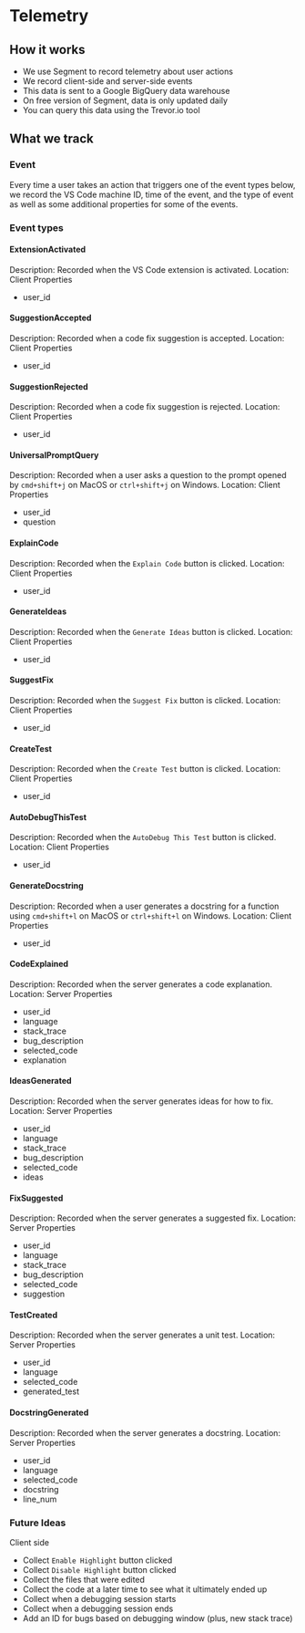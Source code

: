 # Telemetry

## How it works

- We use Segment to record telemetry about user actions
- We record client-side and server-side events
- This data is sent to a Google BigQuery data warehouse
- On free version of Segment, data is only updated daily
- You can query this data using the Trevor.io tool

## What we track

### Event

Every time a user takes an action that triggers one of the event types below,
we record the VS Code machine ID, time of the event, and the type of event as
well as some additional properties for some of the events.

### Event types

#### ExtensionActivated

Description: Recorded when the VS Code extension is activated.
Location: Client
Properties
- user_id

#### SuggestionAccepted

Description: Recorded when a code fix suggestion is accepted.
Location: Client
Properties
- user_id

#### SuggestionRejected

Description: Recorded when a code fix suggestion is rejected.
Location: Client
Properties
- user_id

#### UniversalPromptQuery

Description: Recorded when a user asks a question to the prompt opened by `cmd+shift+j` 
on MacOS or `ctrl+shift+j` on Windows.
Location: Client
Properties
- user_id
- question

#### ExplainCode

Description: Recorded when the `Explain Code` button is clicked.
Location: Client
Properties
- user_id

#### GenerateIdeas

Description: Recorded when the `Generate Ideas` button is clicked.
Location: Client
Properties
- user_id

#### SuggestFix

Description: Recorded when the `Suggest Fix` button is clicked.
Location: Client
Properties
- user_id

#### CreateTest

Description: Recorded when the `Create Test` button is clicked.
Location: Client
Properties
- user_id

#### AutoDebugThisTest

Description: Recorded when the `AutoDebug This Test` button is clicked.
Location: Client
Properties
- user_id

#### GenerateDocstring

Description: Recorded when a user generates a docstring for a function
using `cmd+shift+l` on MacOS or `ctrl+shift+l` on Windows.
Location: Client
Properties
- user_id

#### CodeExplained

Description: Recorded when the server generates a code explanation.
Location: Server
Properties
- user_id
- language
- stack_trace
- bug_description
- selected_code
- explanation

#### IdeasGenerated

Description: Recorded when the server generates ideas for how to fix.
Location: Server
Properties
- user_id
- language
- stack_trace
- bug_description
- selected_code
- ideas

#### FixSuggested

Description: Recorded when the server generates a suggested fix.
Location: Server
Properties
- user_id
- language
- stack_trace
- bug_description
- selected_code
- suggestion

#### TestCreated

Description: Recorded when the server generates a unit test.
Location: Server
Properties
- user_id
- language
- selected_code
- generated_test

#### DocstringGenerated

Description: Recorded when the server generates a docstring.
Location: Server
Properties
- user_id
- language
- selected_code
- docstring
- line_num

### Future Ideas

Client side
- Collect `Enable Highlight` button clicked
- Collect `Disable Highlight` button clicked
- Collect the files that were edited
- Collect the code at a later time to see what it ultimately ended up
- Collect when a debugging session starts
- Collect when a debugging session ends
- Add an ID for bugs based on debugging window (plus, new stack trace)